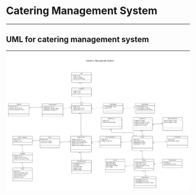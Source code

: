 # Catering Management System

---

## UML for catering management system

---

![](uml/Catering_Management_System.png)